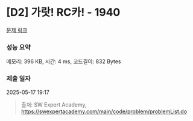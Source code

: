 # [D2] 가랏! RC카! - 1940 

[문제 링크](https://swexpertacademy.com/main/code/problem/problemDetail.do?contestProbId=AV5PjMgaALgDFAUq) 

### 성능 요약

메모리: 396 KB, 시간: 4 ms, 코드길이: 832 Bytes

### 제출 일자

2025-05-17 19:17



> 출처: SW Expert Academy, https://swexpertacademy.com/main/code/problem/problemList.do
